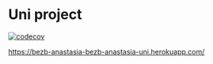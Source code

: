 # Uni project

[![codecov](https://codecov.io/gh/AnastasiaBezb/uni/branch/master/graph/badge.svg)](https://codecov.io/gh/AnastasiaBezb/uni)


https://bezb-anastasia-bezb-anastasia-uni.herokuapp.com/ 